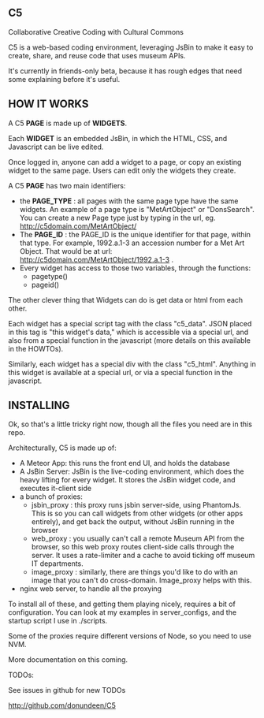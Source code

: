 __C5__
-

Collaborative Creative Coding with Cultural Commons

C5 is a web-based coding environment, leveraging JsBin to make it easy to create, share, and reuse code that uses museum APIs.

It's currently in friends-only beta, because it has rough edges that need some explaining before it's useful.

__HOW IT WORKS__
-

A C5 __PAGE__ is made up of __WIDGETS__. 

Each __WIDGET__ is an embedded JsBin, in which the HTML, CSS, and Javascript can be live edited. 

Once logged in, anyone can add a widget to a page, or copy an existing widget to the same page. Users can edit only the widgets they create.

A C5 __PAGE__ has two main identifiers:

- the __PAGE_TYPE__ : all pages with the same page type have the same widgets. An example of a page type is "MetArtObject" or "DonsSearch". You can create a new Page type just by typing in the url, eg. http://c5domain.com/MetArtObject/ 
- The __PAGE_ID__ : the PAGE_ID is the unique identifier for that page, within that type. For example, 1992.a.1-3 an accession number for a Met Art Object. That would be at url: http://c5domain.com/MetArtObject/1992.a.1-3 . 
- Every widget has access to those two variables, through the functions:
  - pagetype() 
  - pageid()

The other clever thing that Widgets can do is get data or html from each other. 

Each widget has a special script tag with the class "c5_data". JSON placed in this tag is "this widget's data," which is accessible via a special url, and also from a special function in the javascript (more details on this available in the HOWTOs).

Similarly, each widget has a special div with the class "c5_html". Anything in this widget is available at a special url, or via a special function in the javascript.



__INSTALLING__
-


Ok, so that's a little tricky right now, though all the files you need are in this repo.

Architecturally, C5 is made up of:

- A Meteor App: this runs the front end UI, and holds the database
- A JsBin Server: JsBin is the live-coding environment, which does the heavy lifting for every widget. It stores the JsBin widget code, and executes it-client side
- a bunch of proxies:
  - jsbin_proxy : this proxy runs jsbin server-side, using PhantomJs. This is so you can call widgets from other widgets (or other apps entirely), and get back the output, without JsBin running in the browser
  - web_proxy : you usually can't call a remote Museum API from the browser, so this web proxy routes client-side calls through the server. It uses a rate-limiter and a cache to avoid ticking off museum IT departments.
  - image_proxy : similarly, there are things you'd like to do with an image that you can't do cross-domain. Image_proxy helps with this.
- nginx web server, to handle all the proxying
 
To install all of these, and getting them playing nicely, requires a bit of configuration. You can look at my examples in server_configs, and the startup script I use in ./scripts. 

Some of the proxies require different versions of Node, so you need to use NVM. 

More documentation on this coming.


TODOs:

See issues in github for new TODOs

http://github.com/donundeen/C5


